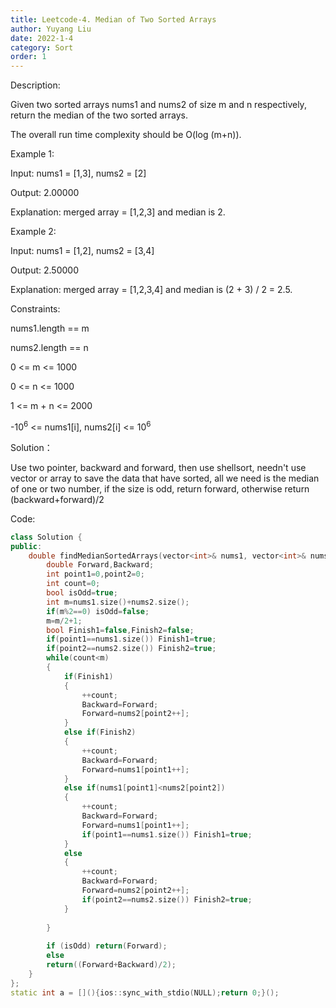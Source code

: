 ```yaml
---
title: Leetcode-4. Median of Two Sorted Arrays
author: Yuyang Liu
date: 2022-1-4
category: Sort
order: 1
---
```


Description:

Given two sorted arrays nums1 and nums2 of size m and n respectively, return the median of the two sorted arrays.

The overall run time complexity should be O(log (m+n)).


 

Example 1:

Input: nums1 = [1,3], nums2 = [2]

Output: 2.00000

Explanation: merged array = [1,2,3] and median is 2.

Example 2:

Input: nums1 = [1,2], nums2 = [3,4]

Output: 2.50000

Explanation: merged array = [1,2,3,4] and median is (2 + 3) / 2 = 2.5.



Constraints:

nums1.length == m

nums2.length == n

0 <= m <= 1000

0 <= n <= 1000

1 <= m + n <= 2000

-10<sup>6</sup> <= nums1[i], nums2[i] <= 10<sup>6</sup>

Solution：

Use two pointer, backward and forward, then use shellsort, needn't use vector or array to save the data that have sorted, all we need is the median of one or two number, if the size is odd, return forward, otherwise return (backward+forward)/2


Code: 

``` c++
class Solution {
public:
    double findMedianSortedArrays(vector<int>& nums1, vector<int>& nums2) {
        double Forward,Backward; 
        int point1=0,point2=0;
        int count=0;
        bool isOdd=true;
        int m=nums1.size()+nums2.size();
        if(m%2==0) isOdd=false;
        m=m/2+1;
        bool Finish1=false,Finish2=false;
        if(point1==nums1.size()) Finish1=true;
        if(point2==nums2.size()) Finish2=true;
        while(count<m)
        {
            if(Finish1)
            {
                ++count;
                Backward=Forward;
                Forward=nums2[point2++];
            }
            else if(Finish2)
            {
                ++count;
                Backward=Forward;
                Forward=nums1[point1++];
            }
            else if(nums1[point1]<nums2[point2])
            {
                ++count;
                Backward=Forward;
                Forward=nums1[point1++];
                if(point1==nums1.size()) Finish1=true;
            }
            else
            {
                ++count;
                Backward=Forward;
                Forward=nums2[point2++];
                if(point2==nums2.size()) Finish2=true;
            }
                
        }
    
        if (isOdd) return(Forward);
        else
        return((Forward+Backward)/2);
    }
};
static int a = [](){ios::sync_with_stdio(NULL);return 0;}();
```
